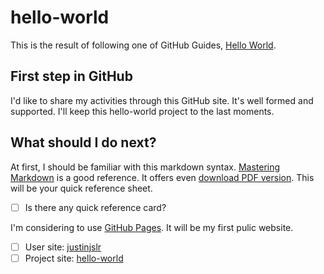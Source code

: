 # hello-world

This is the result of following one of GitHub Guides, [Hello World](https://guides.github.com/activities/hello-world/).

## First step in GitHub

I'd like to share my activities through this GitHub site.
It's well formed and supported.
I'll keep this hello-world project to the last moments.

## What should I do next?

At first, I should be familiar with this markdown syntax.
[Mastering Markdown](https://guides.github.com/features/mastering-markdown/) is a good reference.
It offers even [download PDF version](https://guides.github.com/pdfs/markdown-cheatsheet-online.pdf).
This will be your quick reference sheet.
- [ ] Is there any quick reference card?

I'm considering to use [GitHub Pages](https://pages.github.com/).
It will be my first pulic website.
- [ ] User site: [justinjslr](https://justinjslr.github.io/)
- [ ] Project site: [hello-world](https://justinjslr.github.io/hello-world/)
